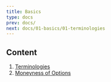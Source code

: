 ```yaml
---
title: Basics
type: docs
prev: docs/
next: docs/01-basics/01-terminologies
---
```


## Content

1. [Terminologies](docs/01-basics/01-terminologies)
2. [Moneyness of Options](docs/01-basics/02-moneyness-of-options)
